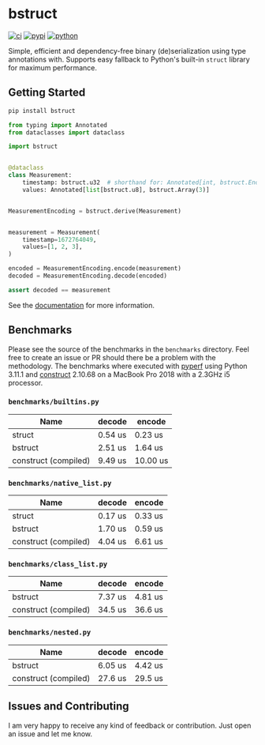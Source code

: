 # bstruct

[![ci](https://github.com/flxbe/bstruct/actions/workflows/ci.yml/badge.svg)](https://github.com/flxbe/bstruct/actions/workflows/ci.yml)
[![pypi](https://img.shields.io/pypi/v/bstruct)](https://pypi.org/project/bstruct/)
[![python](https://img.shields.io/pypi/pyversions/bstruct)](https://img.shields.io/pypi/pyversions/bstruct)

<!-- start elevator-pitch -->

Simple, efficient and dependency-free binary (de)serialization using type annotations with.
Supports easy fallback to Python's built-in `struct` library for maximum performance.

<!-- end elevator-pitch -->

## Getting Started

<!-- start quickstart -->

```bash
pip install bstruct
```

```python
from typing import Annotated
from dataclasses import dataclass

import bstruct


@dataclass
class Measurement:
    timestamp: bstruct.u32  # shorthand for: Annotated[int, bstruct.Encodings.u32]
    values: Annotated[list[bstruct.u8], bstruct.Array(3)]


MeasurementEncoding = bstruct.derive(Measurement)


measurement = Measurement(
    timestamp=1672764049,
    values=[1, 2, 3],
)

encoded = MeasurementEncoding.encode(measurement)
decoded = MeasurementEncoding.decode(encoded)

assert decoded == measurement
```

<!-- end quickstart -->

See the [documentation](https://bstruct.readthedocs.io/) for more information.

## Benchmarks

Please see the source of the benchmarks in the `benchmarks` directory.
Feel free to create an issue or PR should there be a problem with the methodology.
The benchmarks where executed with
[pyperf](https://github.com/psf/pyperf)
using Python 3.11.1 and
[construct](https://pypi.org/project/construct/) 2.10.68
on a MacBook Pro 2018 with a 2.3GHz i5 processor.

### `benchmarks/builtins.py`

| Name                 | decode  | encode   |
| -------------------- | ------- | -------- |
| struct               | 0.54 us | 0.23 us  |
| bstruct              | 2.51 us | 1.64 us  |
| construct (compiled) | 9.49 us | 10.00 us |

### `benchmarks/native_list.py`

| Name                 | decode  | encode  |
| -------------------- | ------- | ------- |
| struct               | 0.17 us | 0.33 us |
| bstruct              | 1.70 us | 0.59 us |
| construct (compiled) | 4.04 us | 6.61 us |

### `benchmarks/class_list.py`

| Name                 | decode  | encode  |
| -------------------- | ------- | ------- |
| bstruct              | 7.37 us | 4.81 us |
| construct (compiled) | 34.5 us | 36.6 us |

### `benchmarks/nested.py`

| Name                 | decode  | encode  |
| -------------------- | ------- | ------- |
| bstruct              | 6.05 us | 4.42 us |
| construct (compiled) | 27.6 us | 29.5 us |

## Issues and Contributing

I am very happy to receive any kind of feedback or contribution.
Just open an issue and let me know.
